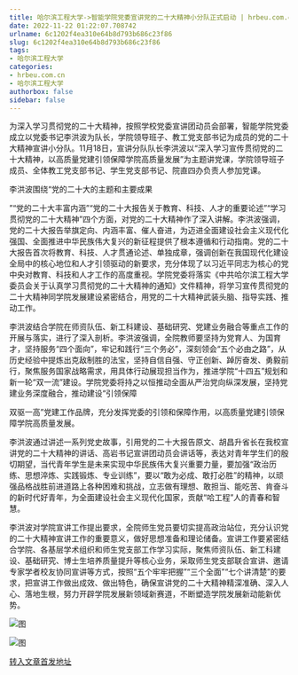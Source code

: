 ```yaml
---
title: 哈尔滨工程大学->智能学院党委宣讲党的二十大精神小分队正式启动 | hrbeu.com.cn
date: 2022-11-22 01:22:07.708742
urlname: 6c1202f4ea310e64b8d793b686c23f86
slug: 6c1202f4ea310e64b8d793b686c23f86
tags: 
- 哈尔滨工程大学
categories:
- hrbeu.com.cn
- 哈尔滨工程大学
authorbox: false
sidebar: false
---
```

为深入学习贯彻党的二十大精神，按照学校党委宣讲团动员会部署，智能学院党委成立以党委书记李洪波为队长，学院领导班子、教工党支部书记为成员的党的二十大精神宣讲小分队。11月18日，宣讲分队队长李洪波以“深入学习宣传贯彻党的二十大精神，以高质量党建引领保障学院高质量发展”为主题讲党课，学院领导班子成员、全体教工党支部书记、学生党支部书记、院直四办负责人参加党课。

李洪波围绕“党的二十大的主题和主要成果
<!--more-->
”“党的二十大丰富内涵”“党的二十大报告关于教育、科技、人才的重要论述”“学习贯彻党的二十大精神”四个方面，对党的二十大精神作了深入讲解。李洪波强调，党的二十大报告举旗定向、内涵丰富、催人奋进，为迈进全面建设社会主义现代化强国、全面推进中华民族伟大复兴的新征程提供了根本遵循和行动指南。党的二十大报告首次将教育、科技、人才贯通论述、单独成章，强调创新在我国现代化建设全局中的核心地位和人才引领驱动的新要求，充分体现了以习近平同志为核心的党中央对教育、科技和人才工作的高度重视。学院党委将落实《中共哈尔滨工程大学委员会关于认真学习贯彻党的二十大精神的通知》文件精神，将学习宣传贯彻党的二十大精神同学院发展建设紧密结合，用党的二十大精神武装头脑、指导实践、推动工作。

李洪波结合学院在师资队伍、新工科建设、基础研究、党建业务融合等重点工作的开展与落实，进行了深入剖析。李洪波强调，全院教师要坚持为党育人、为国育才，坚持服务“四个面向”，牢记和践行“三个务必”，深刻领会“五个必由之路”，从历史经验中提炼出克敌制胜的法宝，坚持自信自强、守正创新、踔厉奋发、勇毅前行，聚焦服务国家战略需求，用具体行动展现担当作为，推进学院“十四五”规划和新一轮“双一流”建设。学院党委将持之以恒推动全面从严治党向纵深发展，坚持党建业务深度融合，推动建设“引领保障

双驱一高”党建工作品牌，充分发挥党委的引领和保障作用，以高质量党建引领保障学院高质量发展。

李洪波通过讲述一系列党史故事，引用党的二十大报告原文、胡昌升省长在我校宣讲党的二十大精神的讲话、高岩书记宣讲团动员会讲话等，表达对青年学生们的殷切期望，当代青年学生是未来实现中华民族伟大复兴重要力量，要加强“政治历练、思想淬炼、实践锻炼、专业训练”，要以“敢为必成、敢打必胜”的精神，以顽强品格战胜前进道路上各种困难和挑战，立志做有理想、敢担当、能吃苦、肯奋斗的新时代好青年，为全面建设社会主义现代化国家，贡献“哈工程”人的青春和智慧。

李洪波对学院宣讲工作提出要求，全院师生党员要切实提高政治站位，充分认识党的二十大精神宣讲工作的重要意义，做好思想准备和理论储备。宣讲工作要紧密结合学院、各基层学术组织和师生党支部工作学习实际，聚焦师资队伍、新工科建设、基础研究、博士生培养质量提升等核心业务，采取师生党支部联合宣讲、邀请专家学者校友协同宣讲等方式，按照“五个牢牢把握”“三个全面”“七个讲清楚”的要求，把宣讲工作做出成效、做出特色，确保宣讲党的二十大精神精深准确、深入人心、落地生根，努力开辟学院发展新领域新赛道，不断塑造学院发展新动能新优势。

![图](http://gongxue.cn/__local/D/FF/AA/9BD9487B8024B80F04A4366D327_20B4D50E_F0F02.png)

![图](http://gongxue.cn/__local/D/D7/8E/AD47A02F9A69537C30308DC461F_1FBD5069_D307D.png)

[转入文章首发地址](http://gongxue.cn/info/1015/73621.htm)